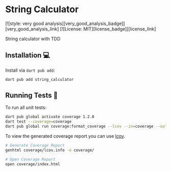 # String Calculator

[![style: very good analysis][very_good_analysis_badge]][very_good_analysis_link]
[![License: MIT][license_badge]][license_link]

String calculator with TDD

## Installation 💻

Install via `dart pub add`:

```sh
dart pub add string_calculator
```

## Running Tests 🧪

To run all unit tests:

```sh
dart pub global activate coverage 1.2.0
dart test --coverage=coverage
dart pub global run coverage:format_coverage --lcov --in=coverage --out=coverage/lcov.info
```

To view the generated coverage report you can use [lcov](https://github.com/linux-test-project/lcov).

```sh
# Generate Coverage Report
genhtml coverage/lcov.info -o coverage/

# Open Coverage Report
open coverage/index.html
```